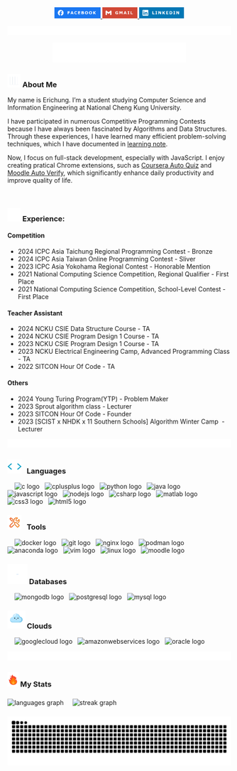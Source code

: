 <div align="center">
    <a href="https://www.facebook.com/profile.php?id=100009212130239" target="_blank">
        <img src="https://github.com/erichung9060/erichung9060/blob/main/src/facebook.png" height="25" alt="facebook logo"  />
    </a>
    <a href="mailto:rthung96@gmail.com" target="_blank">
        <img src="https://github.com/erichung9060/erichung9060/blob/main/src/gmail.png" height="25" alt="gmail logo"  />
    </a>
    <a href="https://www.linkedin.com/in/erichung0906" target="_blank">
        <img src="https://github.com/erichung9060/erichung9060/blob/main/src/linkedin.png" height="25" alt="linkedin logo"  />
    </a>
</div>

![seperate_line](https://github.com/erichung9060/erichung9060/blob/main/src/seperate_line.gif)

<div align="center"><img src="https://raw.githubusercontent.com/erichung9060/erichung9060/main/src/hello.gif" width="300" ></div>

### <img src="https://raw.githubusercontent.com/erichung9060/erichung9060/main/src/about_me.gif" width="30px"> About Me

My name is Erichung. I’m a student studying Computer Science and Information Engineering at National Cheng Kung University. 

I have participated in numerous Competitive Programming Contests because I have always been fascinated by Algorithms and Data Structures. Through these experiences, I have learned many efficient problem-solving techniques, which I have documented in [learning note](https://hackmd.io/@erichung0906/contents).

Now, I focus on full-stack development, especially with JavaScript. I enjoy creating pratical Chrome extensions, such as [Coursera Auto Quiz](https://github.com/erichung9060/Coursera_Auto_Quiz) and [Moodle Auto Verify](https://github.com/erichung9060/Moodle_Auto_Verify), which significantly enhance daily productivity and improve quality of life.

<br>

### <img src="https://raw.githubusercontent.com/erichung9060/erichung9060/main/src/experience.gif" width="30px"> Experience:

#### Competition
- 2024 ICPC Asia Taichung Regional Programming Contest - Bronze
- 2024 ICPC Asia Taiwan Online Programming Contest - Sliver
- 2023 ICPC Asia Yokohama Regional Contest - Honorable Mention
- 2021 National Computing Science Competition, Regional Qualifier - First Place
- 2021 National Computing Science Competition, School-Level Contest - First Place

#### Teacher Assistant
- 2024 NCKU CSIE Data Structure Course - TA
- 2024 NCKU CSIE Program Design 1 Course - TA
- 2023 NCKU CSIE Program Design 1 Course - TA
- 2023 NCKU Electrical Engineering Camp, Advanced Programming Class - TA
- 2022 SITCON Hour Of Code - TA

#### Others
- 2024 Young Turing Program(YTP) - Problem Maker
- 2023 Sprout algorithm class - Lecturer
- 2023 SITCON Hour Of Code - Founder
- 2023 [SCIST x NHDK x 11 Southern Schools] Algorithm Winter Camp  - Lecturer


![seperate_line](https://github.com/erichung9060/erichung9060/blob/main/src/seperate_line.gif)

### <img src="https://github.com/erichung9060/erichung9060/blob/main/src/language.gif" width = 32px> &nbsp; Languages
<div align="left">
    &nbsp;&nbsp;&nbsp;
    <img src="https://cdn.jsdelivr.net/gh/devicons/devicon/icons/c/c-original.svg" height="40" alt="c logo"  />
    &nbsp;
    <img src="https://cdn.jsdelivr.net/gh/devicons/devicon/icons/cplusplus/cplusplus-original.svg" height="40" alt="cplusplus logo"  />
    &nbsp;
    <img src="https://cdn.jsdelivr.net/gh/devicons/devicon/icons/python/python-original.svg" height="40" alt="python logo"  />
    &nbsp;
    <img src="https://cdn.jsdelivr.net/gh/devicons/devicon/icons/java/java-original.svg" height="40" alt="java logo"  />
    &nbsp;
    <img src="https://cdn.jsdelivr.net/gh/devicons/devicon/icons/javascript/javascript-original.svg" height="40" alt="javascript logo"  />
    &nbsp;
    <img src="https://cdn.jsdelivr.net/gh/devicons/devicon/icons/nodejs/nodejs-original.svg" height="40" alt="nodejs logo"  />
    &nbsp;
    <img src="https://cdn.jsdelivr.net/gh/devicons/devicon/icons/csharp/csharp-original.svg" height="40" alt="csharp logo"  />
    &nbsp;
    <img src="https://cdn.jsdelivr.net/gh/devicons/devicon/icons/matlab/matlab-original.svg" height="40" alt="matlab logo"  />
    &nbsp;
    <img src="https://cdn.jsdelivr.net/gh/devicons/devicon/icons/css3/css3-original.svg" height="40" alt="css3 logo"  />
    &nbsp;
    <img src="https://cdn.jsdelivr.net/gh/devicons/devicon/icons/html5/html5-original.svg" height="40" alt="html5 logo"  />
    &nbsp;
</div>


### <img src="https://github.com/erichung9060/erichung9060/blob/main/src/tool.gif" width = 32px> &nbsp; Tools
<div align="left">
    &nbsp;&nbsp;&nbsp;
    <img src="https://cdn.jsdelivr.net/gh/devicons/devicon/icons/docker/docker-original.svg" height="40" alt="docker logo"  />
    &nbsp;
    <img src="https://cdn.jsdelivr.net/gh/devicons/devicon/icons/git/git-original.svg" height="40" alt="git logo"  />
    &nbsp;
    <img src="https://cdn.jsdelivr.net/gh/devicons/devicon/icons/nginx/nginx-original.svg" height="40" alt="nginx logo"  />
    &nbsp;
    <img src="https://cdn.jsdelivr.net/gh/devicons/devicon/icons/podman/podman-original.svg" height="40" alt="podman logo"  />
    &nbsp;
    <img src="https://cdn.jsdelivr.net/gh/devicons/devicon/icons/anaconda/anaconda-original.svg" height="40" alt="anaconda logo"  />
    &nbsp;
    <img src="https://cdn.jsdelivr.net/gh/devicons/devicon/icons/vim/vim-original.svg" height="40" alt="vim logo"  />
    &nbsp;
    <img src="https://cdn.jsdelivr.net/gh/devicons/devicon/icons/linux/linux-original.svg" height="40" alt="linux logo"  />
    &nbsp;
    <img src="https://cdn.jsdelivr.net/gh/devicons/devicon/icons/moodle/moodle-original.svg" height="40" alt="moodle logo"  />
    &nbsp;
</div>


### <img src="https://github.com/erichung9060/erichung9060/blob/main/src/database.gif" width = 45px> Databases
<div align="left">
    &nbsp;&nbsp;&nbsp;
    <img src="https://cdn.jsdelivr.net/gh/devicons/devicon/icons/mongodb/mongodb-original.svg" height="40" alt="mongodb logo"  />
    &nbsp;
    <img src="https://cdn.jsdelivr.net/gh/devicons/devicon/icons/postgresql/postgresql-original.svg" height="40" alt="postgresql logo"  />
    &nbsp;
    <img src="https://cdn.jsdelivr.net/gh/devicons/devicon/icons/mysql/mysql-original.svg" height="40" alt="mysql logo"  />
    &nbsp;
</div>

### <img src="https://github.com/erichung9060/erichung9060/blob/main/src/cloud.gif" width = 40px> Clouds
<div align="left">
    &nbsp;&nbsp;&nbsp;
    <img src="https://cdn.jsdelivr.net/gh/devicons/devicon/icons/googlecloud/googlecloud-original.svg" height="40" alt="googlecloud logo" />
    &nbsp;
    <img src="https://cdn.jsdelivr.net/gh/devicons/devicon/icons/amazonwebservices/amazonwebservices-line-wordmark.svg" height="40" alt="amazonwebservices logo" />
    &nbsp;
    <img src="https://cdn.jsdelivr.net/gh/devicons/devicon/icons/oracle/oracle-original.svg" height="40" alt="oracle logo" />
    &nbsp;
</div>


![seperate_line](https://raw.githubusercontent.com/erichung9060/erichung9060/main/src/seperate_line.gif)

### <img src="https://github.com/erichung9060/erichung9060/blob/main/src/my_stats.gif" width = 25px> My Stats

###
<span>
    <img src="https://github-readme-stats.vercel.app/api/top-langs?username=erichung9060&locale=en&hide_title=false&layout=compact&card_width=320&langs_count=5&theme=algolia&hide_border=false&order=2" height="170" alt="languages graph"/>
</span>
&nbsp;&nbsp;&nbsp;
<span>
    <img src="https://streak-stats.demolab.com?user=erichung9060&locale=en&mode=daily&theme=algolia&hide_border=false&border_radius=5&order=3" height="170" alt="streak graph"/>
</span>


###

<img src="https://raw.githubusercontent.com/erichung9060/erichung9060/output/snake.svg" alt="Snake animation" />

###
